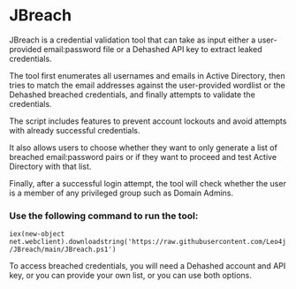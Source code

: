 # JBreach

JBreach is a credential validation tool that can take as input either a user-provided email:password file or a Dehashed API key to extract leaked credentials.

The tool first enumerates all usernames and emails in Active Directory, then tries to match the email addresses against the user-provided wordlist or the Dehashed breached credentials, and finally attempts to validate the credentials.

The script includes features to prevent account lockouts and avoid attempts with already successful credentials.

It also allows users to choose whether they want to only generate a list of breached email:password pairs or if they want to proceed and test Active Directory with that list.

Finally, after a successful login attempt, the tool will check whether the user is a member of any privileged group such as Domain Admins.

### Use the following command to run the tool:

`iex(new-object net.webclient).downloadstring('https://raw.githubusercontent.com/Leo4j/JBreach/main/JBreach.ps1')`

To access breached credentials, you will need a Dehashed account and API key, or you can provide your own list, or you can use both options.
